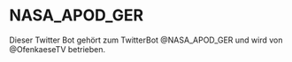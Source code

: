 # NASA_APOD_GER
 Dieser Twitter Bot gehört zum TwitterBot @NASA_APOD_GER und wird von @OfenkaeseTV betrieben.
